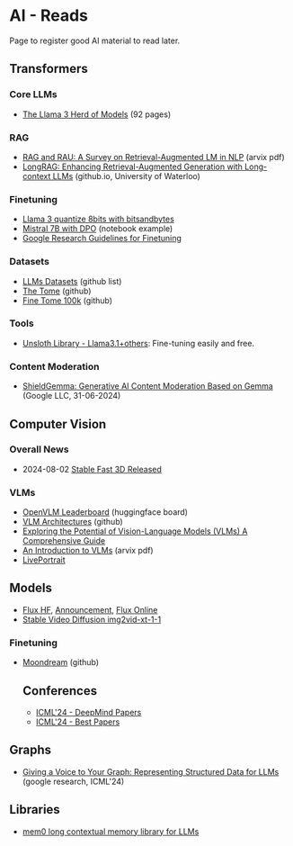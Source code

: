 # AI - Reads

Page to register good AI material to read later.

## Transformers

### Core LLMs
- [The Llama 3 Herd of Models](https://scontent.fbom3-2.fna.fbcdn.net/v/t39.2365-6/452387774_1036916434819166_4173978747091533306_n.pdf?_nc_cat=104&ccb=1-7&_nc_sid=3c67a6&_nc_ohc=t6egZJ8QdI4Q7kNvgFAjx7y&_nc_ht=scontent.fbom3-2.fna&oh=00_AYBV76QA0hhnN6YXD4cd0_OFrJYN8AW2NBOdQp21U1zVwA&oe=66A5D24D) (92 pages)

### RAG
- [RAG and RAU: A Survey on Retrieval-Augmented LM in NLP](https://arxiv.org/pdf/2404.19543) (arvix pdf)
- [LongRAG: Enhancing Retrieval-Augmented Generation with Long-context LLMs](https://tiger-ai-lab.github.io/LongRAG/) (github.io, University of Waterloo)

### Finetuning
- [Llama 3 quantize 8bits with bitsandbytes](https://towardsdatascience.com/quantize-llama-3-8b-with-bitsandbytes-to-preserve-its-accuracy-e84283b233f7)
- [Mistral 7B with DPO](https://mlabonne.github.io/blog/posts/Fine_tune_Mistral_7b_with_DPO.html) (notebook example)
- [Google Research Guidelines for Finetuning](https://github.com/google-research/tuning_playbook)

### Datasets
- [LLMs Datasets](https://github.com/mlabonne/llm-datasets) (github list)
- [The Tome](https://huggingface.co/datasets/arcee-ai/The-Tome) (github)
- [Fine Tome 100k](https://huggingface.co/datasets/mlabonne/FineTome-100k) (github)

### Tools
- [Unsloth Library - Llama3.1+others](https://github.com/unslothai/unsloth): Fine-tuning easily and free.

### Content Moderation
- [ShieldGemma: Generative AI Content Moderation Based on Gemma](https://arxiv.org/abs/2407.21772) (Google LLC, 31-06-2024)

## Computer Vision

### Overall News
- 2024-08-02 [Stable Fast 3D Released](https://stability.ai/news/introducing-stable-fast-3d)

### VLMs
- [OpenVLM Leaderboard](https://huggingface.co/spaces/opencompass/open_vlm_leaderboard) (huggingface board)
- [VLM Architectures](https://github.com/gokayfem/awesome-vlm-architectures/blob/main/README.md) (github)
- [Exploring the Potential of Vision-Language Models (VLMs) A Comprehensive Guide](https://medium.com/thedeephub/exploring-the-potential-of-vision-language-models-vlms-in-ai-a-comprehensive-guide-409b4d897117)
- [An Introduction to VLMs](https://arxiv.org/pdf/2405.17247v1) (arvix pdf)
- [LivePortrait](https://github.com/KwaiVGI/LivePortrait)

## Models
- [Flux HF](https://huggingface.co/black-forest-labs/FLUX.1-schnell), [Announcement](https://blackforestlabs.ai/announcing-black-forest-labs/),  [Flux Online](https://fal.ai/models/fal-ai/flux)
- [Stable Video Diffusion img2vid-xt-1-1](https://huggingface.co/stabilityai/stable-video-diffusion-img2vid-xt-1-1)

### Finetuning
- [Moondream](https://github.com/vikhyat/moondream/blob/main/notebooks/Finetuning.ipynb) (github)

  ## Conferences
  - [ICML'24 - DeepMind Papers](https://deepmind.google/discover/events/icml-2024)
  - [ICML'24 - Best Papers](https://medium.com/@djohraiberra/icml-2024-top-papers-whats-new-in-machine-learning-cca7f9a953e3)

## Graphs
- [Giving a Voice to Your Graph: Representing Structured Data for LLMs](https://media.licdn.com/dms/document/media/D4E1FAQFW0D-CL3pK0w/feedshare-document-pdf-analyzed/0/1721575359199?e=1722470400&v=beta&t=vj3mITRP8IaP14ytitL8nWlNmhvo_--zjjy0dQPJ0i4) (google research, ICML'24)

## Libraries
- [mem0 long contextual memory library for LLMs](https://github.com/mem0ai/mem0)

